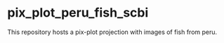 # pix_plot_peru_fish_scbi
This repository hosts a pix-plot projection with images of fish from peru. 
